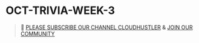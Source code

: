 # OCT-TRIVIA-WEEK-3
>🚨 [PLEASE SUBSCRIBE OUR CHANNEL CLOUDHUSTLER](https://www.youtube.com/@cloudhustlers) **&** [JOIN OUR COMMUNITY](https://chat.whatsapp.com/FilXyp4eva599SND76fNUP)

